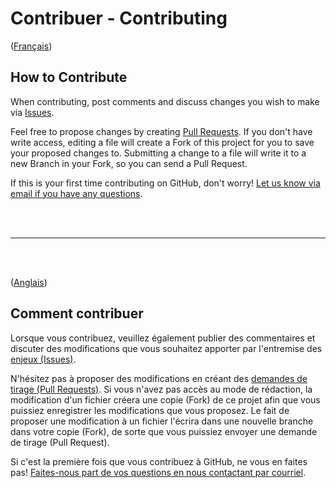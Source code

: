 # Contribuer - Contributing

([Français](#comment-contribuer))

## How to Contribute

When contributing, post comments and discuss changes you wish to make via [Issues]($$repository-url/issues).

Feel free to propose changes by creating [Pull Requests]($$repository-url/pulls). If you don't have write access, editing a file will create a Fork of this project for you to save your proposed changes to. Submitting a change to a file will write it to a new Branch in your Fork, so you can send a Pull Request.

If this is your first time contributing on GitHub, don't worry! [Let us know via email if you have any questions](mailto:support.taxi.exchange.point@montreal.ca).

&nbsp;  
&nbsp;

---

&nbsp;  
&nbsp;

([Anglais](#how-to-contribute))

## Comment contribuer

Lorsque vous contribuez, veuillez également publier des commentaires et discuter des modifications que vous souhaitez apporter par l'entremise des [enjeux (Issues)]($$repository-url/issues).

N'hésitez pas à proposer des modifications en créant des [demandes de tirage (Pull Requests)]($$repository-url/pulls). Si vous n'avez pas accès au mode de rédaction, la modification d'un fichier créera une copie (Fork) de ce projet afin que vous puissiez enregistrer les modifications que vous proposez. Le fait de proposer une modification à un fichier l'écrira dans une nouvelle branche dans votre copie (Fork), de sorte que vous puissiez envoyer une demande de tirage (Pull Request).

Si c'est la première fois que vous contribuez à GitHub, ne vous en faites pas! [Faites-nous part de vos questions en nous contactant par courriel](mailto:support.taxi.exchange.point@montreal.ca).
